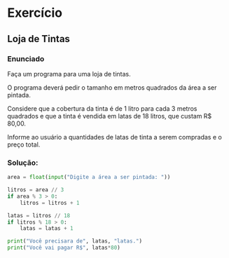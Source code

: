 # Exercício

## Loja de Tintas

### Enunciado
Faça um programa para uma loja de tintas.

O programa deverá pedir o tamanho em metros quadrados da área a ser pintada.

Considere que a cobertura da tinta é de 1 litro para cada 3 metros quadrados e que a 
tinta é vendida em latas de 18 litros, que custam R$ 80,00.

Informe ao usuário a quantidades de latas de tinta a serem compradas e o preço total.

### Solução:

```python
area = float(input("Digite a área a ser pintada: "))

litros = area // 3
if area % 3 > 0:
    litros = litros + 1

latas = litros // 18
if litros % 18 > 0:
    latas = latas + 1

print("Você precisara de", latas, "latas.")
print("Você vai pagar R$", latas*80)
```